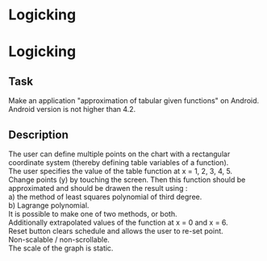 # Logicking
# Logicking
<h2>Task</h2>
Make an application "approximation of tabular given
functions" on Android.
Android version is not
higher than 4.2.
<h2>Description</h2>
The user can define multiple points on the chart with a rectangular
coordinate system (thereby defining table variables of a function).
<br/>
The user specifies the value of the table function at x = 1, 2, 3, 4, 5.
<br/>
Change points (y) by touching the screen.
Then this function should be approximated and should be drawen the result using :
<br/>
a) the method of least squares polynomial of third degree.
<br/>
b) Lagrange polynomial.
<br/>
It is possible to make one of two methods, or both.
<br/>
Additionally extrapolated values of the function at x = 0 and x = 6.
<br/>
Reset button clears
schedule and allows the user to re-set point.
<br/>
Non-scalable / non-scrollable.
<br/>
The scale of the graph is static.

